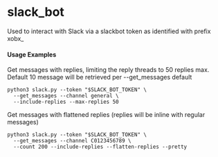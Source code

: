 # slack_bot

Used to interact with Slack via a slackbot token as identified with prefix xobx_

#### Usage Examples

Get messages with replies, limiting the reply threads to 50 replies max. Default 10 message will be retrieved per --get_messages default
```
python3 slack.py --token "$SLACK_BOT_TOKEN" \
  --get_messages --channel general \
  --include-replies --max-replies 50
```

Get messages with flattened replies (replies will be inline with regular messages)
```
python3 slack.py --token "$SLACK_BOT_TOKEN" \
  --get_messages --channel C0123456789 \
  --count 200 --include-replies --flatten-replies --pretty
```

